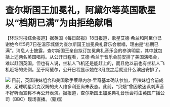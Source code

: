 # 查尔斯国王加冕礼，阿黛尔等英国歌星以“档期已满”为由拒绝献唱

【环球时报综合报道】据英国《每日邮报》18日报道，歌星艾德·希兰和阿黛尔已谢绝今年5月7日在温莎城堡为查尔斯国王加冕典礼音乐会献唱，理由是“档期已满”。消息人士披露，查尔斯国王亲自拟订加冕典礼音乐会的参演明星，其中就包括上述两名英国唱将。从公开日程看，艾德·希兰于音乐会前安排了美国演唱会，难以赶回英国。但也有人说，坐私人飞机还是能赶上的，而且他以前也有坐私人飞机赶场的先例。至于阿黛尔，公开日程显示她在3月底之后就没什么演出安排了。

![](https://inews.gtimg.com/newsapp_bt/0/15495554937/1000)
目前，英国辣妹组合和美国歌手莱昂内尔·里奇基本确认参加，但辣妹组合前成员、足球明星贝克汉姆的夫人维多利亚尚未表态。此前，“贝嫂”曾因歌迷讽刺声音不好听而宣称不再公开表演。据报道，查尔斯国王加冕典礼音乐会将由英国广播公司（BBC）现场直播。（甄翔）


